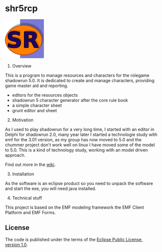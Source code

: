 shr5rcp
=====================
![logo](https://raw.githubusercontent.com/UrsZeidler/shr5rcp/master/de.urszeidler.shr5.product/icons/shrImage_6_128.png)

1. Overview

 This is a program to manage resources and characters for the rolegame shadowrun 5.0.
 It is dedicated to create and manage characters, providing game master aid and reporting.

 
 * editors for the resources objects
 * shadowrun 5 character generator after the core rule book 
 * a simple character sheet
 * grunt editor and sheet

 
2. Motivation
  
 As I used to play shadowrun for a very long time, I started with an editor in Delphi for shadowrun 2.0, 
 many year later I started a technologie study with emf for the 3.01 version, as my group has now moved
 to 5.0 and the chummer project don't work well on linux I have moved some of the model to 5.0. This is
 a kind of technology study, working with an model driven approach.
 
 Find out more in the [wiki](https://github.com/UrsZeidler/shr5rcp/wiki).
 
3. Installation

 As the software is an eclipse product so you need to unpack the software and start the exe, you will need java installed.
 
4. Technical stuff

 This project is based on the EMF modeling framework the EMF Client Platform and EMF Forms.
 
 License
-------

The code is published under the terms of the [Eclipse Public License, version 1.0](http://www.eclipse.org/legal/epl-v10.html).
 
 